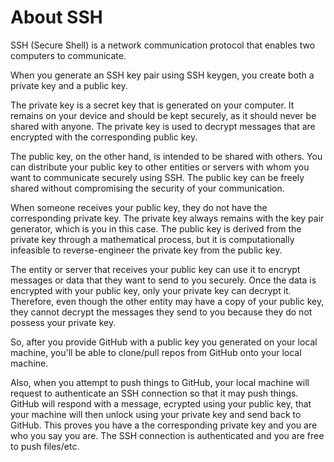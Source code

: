 # About SSH

SSH (Secure Shell) is a network communication protocol that enables two computers to communicate.

When you generate an SSH key pair using SSH keygen, you create both a private key and a public key.

The private key is a secret key that is generated on your computer. It remains on your device and should be kept securely, as it should never be shared with anyone. The private key is used to decrypt messages that are encrypted with the corresponding public key.

The public key, on the other hand, is intended to be shared with others. You can distribute your public key to other entities or servers with whom you want to communicate securely using SSH. The public key can be freely shared without compromising the security of your communication.

When someone receives your public key, they do not have the corresponding private key. The private key always remains with the key pair generator, which is you in this case. The public key is derived from the private key through a mathematical process, but it is computationally infeasible to reverse-engineer the private key from the public key.

The entity or server that receives your public key can use it to encrypt messages or data that they want to send to you securely. Once the data is encrypted with your public key, only your private key can decrypt it. Therefore, even though the other entity may have a copy of your public key, they cannot decrypt the messages they send to you because they do not possess your private key.

So, after you provide GitHub with a public key you generated on your local machine, you'll be able to clone/pull repos from GitHub onto your local machine.

Also, when you attempt to push things to GitHub, your local machine will request to authenticate an SSH connection so that it may push things. GitHub will respond with a message, ecrypted using your public key, that your machine will then unlock using your private key and send back to GitHub. This proves you have a the corresponding private key and you are who you say you are. The SSH connection is authenticated and you are free to push files/etc.
